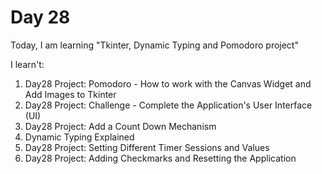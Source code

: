 # Day 28

Today, I am learning "Tkinter, Dynamic Typing and Pomodoro project"

I learn't:

1. Day28 Project: Pomodoro - How to work with the Canvas Widget and Add Images to Tkinter
2. Day28 Project: Challenge - Complete the Application's User Interface (UI)
3. Day28 Project: Add a Count Down Mechanism
4. Dynamic Typing Explained
5. Day28 Project: Setting Different Timer Sessions and Values
6. Day28 Project: Adding Checkmarks and Resetting the Application
